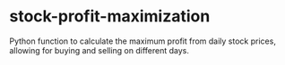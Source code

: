# stock-profit-maximization
Python function to calculate the maximum profit from daily stock prices, allowing for buying and selling on different days.
